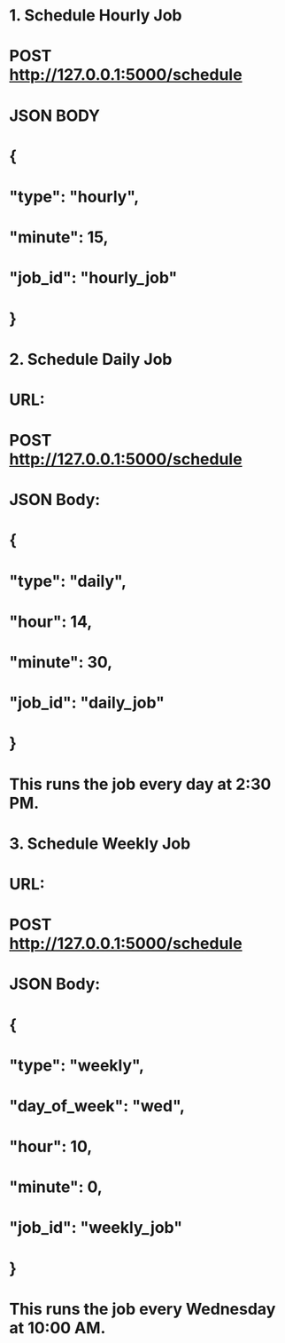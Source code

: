 # 1. Schedule Hourly Job
# POST http://127.0.0.1:5000/schedule
#
# JSON BODY
# {
#   "type": "hourly",
#   "minute": 15,
#   "job_id": "hourly_job"
# }

# 2. Schedule Daily Job
# URL:
# POST http://127.0.0.1:5000/schedule
#
# JSON Body:
#
# {
#   "type": "daily",
#   "hour": 14,
#   "minute": 30,
#   "job_id": "daily_job"
# }
# This runs the job every day at 2:30 PM.

# 3. Schedule Weekly Job
# URL:
# POST http://127.0.0.1:5000/schedule
#
#  JSON Body:
# {
#   "type": "weekly",
#   "day_of_week": "wed",
#   "hour": 10,
#   "minute": 0,
#   "job_id": "weekly_job"
# }
#  This runs the job every Wednesday at 10:00 AM.
